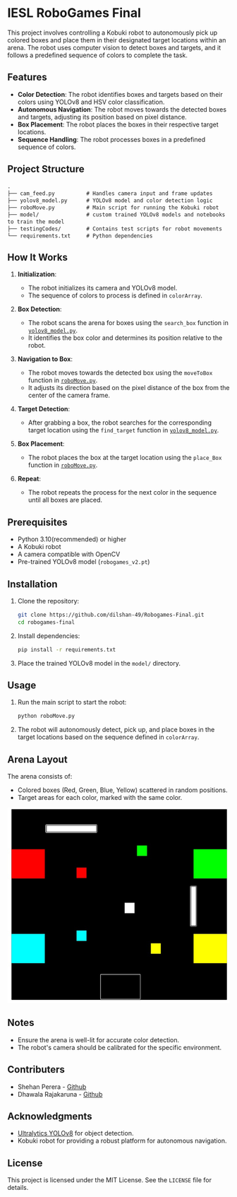 # IESL RoboGames Final

This project involves controlling a Kobuki robot to autonomously pick up colored boxes and place them in their designated target locations within an arena. The robot uses computer vision to detect boxes and targets, and it follows a predefined sequence of colors to complete the task.

## Features

- **Color Detection**: The robot identifies boxes and targets based on their colors using YOLOv8 and HSV color classification.
- **Autonomous Navigation**: The robot moves towards the detected boxes and targets, adjusting its position based on pixel distance.
- **Box Placement**: The robot places the boxes in their respective target locations.
- **Sequence Handling**: The robot processes boxes in a predefined sequence of colors.

## Project Structure

```
.
├── cam_feed.py          # Handles camera input and frame updates
├── yolov8_model.py      # YOLOv8 model and color detection logic
├── roboMove.py          # Main script for running the Kobuki robot
├── model/               # custom trained YOLOv8 models and notebooks to train the model
├── testingCodes/        # Contains test scripts for robot movements
└── requirements.txt     # Python dependencies
```

## How It Works

1. **Initialization**:
   - The robot initializes its camera and YOLOv8 model.
   - The sequence of colors to process is defined in `colorArray`.

2. **Box Detection**:
   - The robot scans the arena for boxes using the `search_box` function in [`yolov8_model.py`](yolov8_model.py).
   - It identifies the box color and determines its position relative to the robot.

3. **Navigation to Box**:
   - The robot moves towards the detected box using the `moveToBox` function in [`roboMove.py`](roboMove.py).
   - It adjusts its direction based on the pixel distance of the box from the center of the camera frame.

4. **Target Detection**:
   - After grabbing a box, the robot searches for the corresponding target location using the `find_target` function in [`yolov8_model.py`](yolov8_model.py).

5. **Box Placement**:
   - The robot places the box at the target location using the `place_Box` function in [`roboMove.py`](roboMove.py).

6. **Repeat**:
   - The robot repeats the process for the next color in the sequence until all boxes are placed.

## Prerequisites

- Python 3.10(recommended) or higher
- A Kobuki robot
- A camera compatible with OpenCV
- Pre-trained YOLOv8 model (`robogames_v2.pt`)

## Installation

1. Clone the repository:
   ```bash
   git clone https://github.com/dilshan-49/Robogames-Final.git
   cd robogames-final
   ```

2. Install dependencies:
   ```bash
   pip install -r requirements.txt
   ```

3. Place the trained YOLOv8 model in the `model/` directory.

## Usage

1. Run the main script to start the robot:
   ```bash
   python roboMove.py
   ```

2. The robot will autonomously detect, pick up, and place boxes in the target locations based on the sequence defined in `colorArray`.

## Arena Layout

The arena consists of:
- Colored boxes (Red, Green, Blue, Yellow) scattered in random positions.
- Target areas for each color, marked with the same color.

![Arena Layout](arena.jpg)

## Notes

- Ensure the arena is well-lit for accurate color detection.
- The robot's camera should be calibrated for the specific environment.

## Contributers
 - Shehan Perera - [Github](https://github.com/ShehanPer)
 - Dhawala Rajakaruna - [Github](https://github.com/DhawalaRajakaruna)

## Acknowledgments

- [Ultralytics YOLOv8](https://github.com/ultralytics/ultralytics) for object detection.
- Kobuki robot for providing a robust platform for autonomous navigation.

## License

This project is licensed under the MIT License. See the `LICENSE` file for details.
